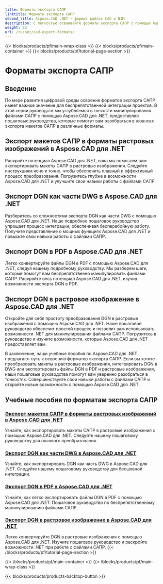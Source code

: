 ```yaml
---
title: Форматы экспорта САПР
linktitle: Форматы экспорта САПР
second_title: Aspose.CAD .NET — формат файлов CAD и BIM
description: С легкостью осваивайте форматы экспорта САПР с помощью Aspose.CAD для .NET. Научитесь конвертировать макеты САПР, экспортировать файлы DGN в PDF и растровые изображения с помощью учебных пособий.
weight: 22
url: /ru/net/cad-export-formats/
---
```


{{< blocks/products/pf/main-wrap-class >}}
{{< blocks/products/pf/main-container >}}
{{< blocks/products/pf/tutorial-page-section >}}

# Форматы экспорта САПР


## Введение

По мере развития цифровой среды освоение форматов экспорта САПР имеет важное значение для беспрепятственной интеграции проектов. В этой серии руководств мы углубляемся в тонкости манипулирования файлами САПР с помощью Aspose.CAD для .NET, предоставляя пошаговые руководства, которые помогут вам разобраться в нюансах экспорта макетов САПР в различные форматы.

## Экспорт макетов САПР в форматы растровых изображений в Aspose.CAD для .NET

Раскройте потенциал Aspose.CAD для .NET, пока мы помогаем вам экспортировать макеты САПР в растровые изображения. Следуйте инструкциям ясно и точно, чтобы обеспечить плавный и эффективный процесс преобразования. Погрузитесь глубже в возможности Aspose.CAD для .NET и улучшите свои навыки работы с файлами САПР.

## Экспорт DGN как части DWG в Aspose.CAD для .NET

Разберитесь со сложностями экспорта DGN как части DWG с помощью Aspose.CAD для .NET. Наше подробное пошаговое руководство упрощает процесс интеграции, обеспечивая бесперебойную работу. Получите представление о мощных функциях Aspose.CAD для .NET и повысьте свои навыки работы с файлами САПР.

## Экспорт DGN в PDF в Aspose.CAD для .NET

Легко конвертируйте файлы DGN в PDF с помощью Aspose.CAD для .NET, следуя нашему подробному руководству. Мы разберем шаги, которые помогут вам беспрепятственно манипулировать файлами САПР. Раскройте весь потенциал Aspose.CAD для .NET, изучив возможности экспорта DGN в PDF.

## Экспорт DGN в растровое изображение в Aspose.CAD для .NET

Откройте для себя простоту преобразования DGN в растровые изображения с помощью Aspose.CAD для .NET. Наше пошаговое руководство обеспечит простой процесс и позволит вам использовать возможности .NET для манипулирования файлами САПР. Погрузитесь в руководство и изучите возможности, которые Aspose.CAD для .NET предоставляет вам.

В заключение, наши учебные пособия по Aspose.CAD для .NET предлагают путь к освоению форматов экспорта САПР. Если вы хотите преобразовать макеты в растровые изображения, интегрировать DGN в DWG или экспортировать файлы DGN в PDF и растровые изображения, наши пошаговые руководства помогут вам уверенно разобраться в тонкостях. Совершенствуйте свои навыки работы с файлами САПР и откройте новые возможности с помощью Aspose.CAD для .NET.
## Учебные пособия по форматам экспорта САПР
### [Экспорт макетов САПР в форматы растровых изображений в Aspose.CAD для .NET](./export-cad-layouts-to-raster-image-formats/)
Узнайте, как экспортировать макеты САПР в растровые изображения с помощью Aspose.CAD для .NET. Следуйте нашему пошаговому руководству для плавного преобразования.
### [Экспорт DGN как части DWG в Aspose.CAD для .NET](./export-dgn-as-part-of-dwg/)
Узнайте, как экспортировать DGN как часть DWG в Aspose.CAD для .NET. Следуйте нашему пошаговому руководству для бесшовной интеграции.
### [Экспорт DGN в PDF в Aspose.CAD для .NET](./export-dgn-to-pdf/)
Узнайте, как легко экспортировать файлы DGN в PDF с помощью Aspose.CAD для .NET. Пошаговое руководство по беспрепятственному манипулированию файлами САПР.
### [Экспорт DGN в растровое изображение в Aspose.CAD для .NET](./export-dgn-to-raster-image/)
Легко конвертируйте DGN в растровые изображения с помощью Aspose.CAD для .NET. Изучите пошаговое руководство и раскройте возможности .NET при работе с файлами САПР.
{{< /blocks/products/pf/tutorial-page-section >}}

{{< /blocks/products/pf/main-container >}}
{{< /blocks/products/pf/main-wrap-class >}}

{{< blocks/products/products-backtop-button >}}
